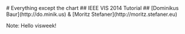 <section data-background="" class="chapter">
# Everything except the chart
## IEEE VIS 2014 Tutorial
## [Dominikus Baur](http://do.minik.us) & [Moritz Stefaner](http://moritz.stefaner.eu)


Note:
Hello visweek!
</section>